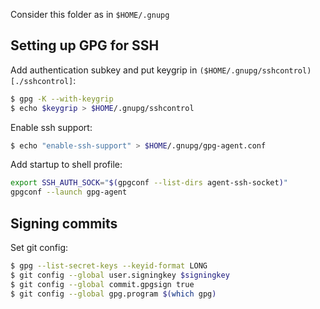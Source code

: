 Consider this folder as in `$HOME/.gnupg`

## Setting up GPG for SSH

Add authentication subkey and put keygrip in `($HOME/.gnupg/sshcontrol)[./sshcontrol]`:

```bash
$ gpg -K --with-keygrip
$ echo $keygrip > $HOME/.gnupg/sshcontrol
```

Enable ssh support:

```bash
$ echo "enable-ssh-support" > $HOME/.gnupg/gpg-agent.conf
```

Add startup to shell profile:

```bash
export SSH_AUTH_SOCK="$(gpgconf --list-dirs agent-ssh-socket)"
gpgconf --launch gpg-agent
```

## Signing commits

Set git config:

```bash
$ gpg --list-secret-keys --keyid-format LONG
$ git config --global user.signingkey $signingkey
$ git config --global commit.gpgsign true
$ git config --global gpg.program $(which gpg)
```
